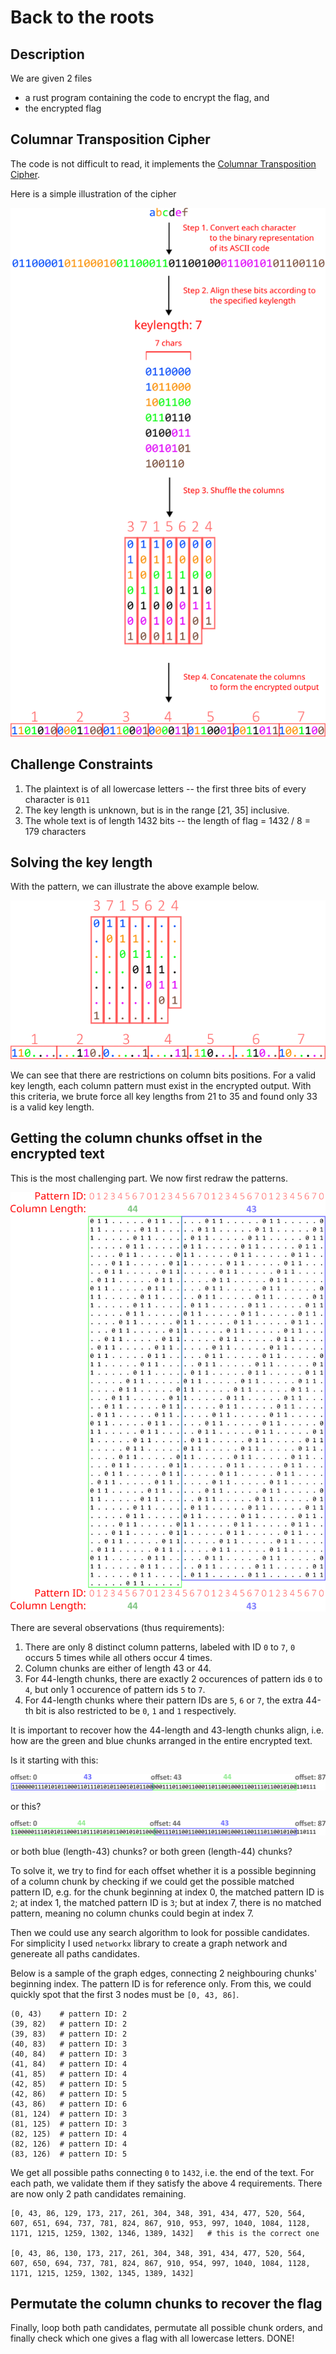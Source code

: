 # Back to the roots

## Description

We are given 2 files
- a rust program containing the code to encrypt the flag, and
- the encrypted flag

## Columnar Transposition Cipher

The code is not difficult to read, it implements the [Columnar Transposition Cipher](https://en.wikipedia.org/wiki/Transposition_cipher#Columnar_transposition).

Here is a simple illustration of the cipher

![Columnar Transposition Cipher](./cipher.png)

## Challenge Constraints

1. The plaintext is of all lowercase letters -- the first three bits of every character is `011`
2. The key length is unknown, but is in the range [21, 35] inclusive.
3. The whole text is of length 1432 bits -- the length of flag = 1432 / 8 = 179 characters

## Solving the key length

With the pattern, we can illustrate the above example below.

![Lowercase Characters Pattern](./lowercase_pattern.png)

We can see that there are restrictions on column bits positions. For a valid key length, each column pattern must exist in the encrypted output. With this criteria, we brute force all key lengths from 21 to 35 and found only 33 is a valid key length.

## Getting the column chunks offset in the encrypted text

This is the most challenging part. We now first redraw the patterns.

![Challenge Pattern with key length 33](./chall_pattern.png)

There are several observations (thus requirements):
1. There are only 8 distinct column patterns, labeled with ID `0` to `7`, `0` occurs 5 times while all others occur 4 times.
2. Column chunks are either of length 43 or 44.
3. For 44-length chunks, there are exactly 2 occurences of pattern ids `0` to `4`, but only 1 occurence of pattern ids `5` to `7`.
4. For 44-length chunks where their pattern IDs are `5`, `6` or `7`, the extra 44-th bit is also restricted to be `0`, `1` and `1` respectively.

It is important to recover how the 44-length and 43-length chunks align, i.e. how are the green and blue chunks arranged in the entire encrypted text.

Is it starting with this:

![Chunk Pattern 1](./offset_1.png)

or this?

![Chunk Pattern 2](./offset_2.png)

or both blue (length-43) chunks? or both green (length-44) chunks?

To solve it, we try to find for each offset whether it is a possible beginning of a column chunk by checking if we could get the possible matched pattern ID, e.g. for the chunk beginning at index 0, the matched pattern ID is `2`; at index 1, the matched pattern ID is `3`; but at index 7, there is no matched pattern, meaning no column chunks could begin at index 7.

Then we could use any search algorithm to look for possible candidates. For simplicity I used `networkx` library to create a graph network and genereate all paths candidates.

Below is a sample of the graph edges, connecting 2 neighbouring chunks' beginning index. The pattern ID is for reference only. From this, we could quickly spot that the first 3 nodes must be `[0, 43, 86]`.
```
(0, 43)    # pattern ID: 2
(39, 82)   # pattern ID: 2
(39, 83)   # pattern ID: 2
(40, 83)   # pattern ID: 3
(40, 84)   # pattern ID: 3
(41, 84)   # pattern ID: 4
(41, 85)   # pattern ID: 4
(42, 85)   # pattern ID: 5
(42, 86)   # pattern ID: 5
(43, 86)   # pattern ID: 6
(81, 124)  # pattern ID: 3
(81, 125)  # pattern ID: 3
(82, 125)  # pattern ID: 4
(82, 126)  # pattern ID: 4
(83, 126)  # pattern ID: 5
```

We get all possible paths connecting `0` to `1432`, i.e. the end of the text. For each path, we validate them if they satisfy the above 4 requirements. There are now only 2 path candidates remaining.
```
[0, 43, 86, 129, 173, 217, 261, 304, 348, 391, 434, 477, 520, 564, 607, 651, 694, 737, 781, 824, 867, 910, 953, 997, 1040, 1084, 1128, 1171, 1215, 1259, 1302, 1346, 1389, 1432]   # this is the correct one

[0, 43, 86, 130, 173, 217, 261, 304, 348, 391, 434, 477, 520, 564, 607, 650, 694, 737, 781, 824, 867, 910, 954, 997, 1040, 1084, 1128, 1171, 1215, 1259, 1302, 1345, 1389, 1432]
```

## Permutate the column chunks to recover the flag

Finally, loop both path candidates, permutate all possible chunk orders, and finally check which one gives a flag with all lowercase letters. DONE!